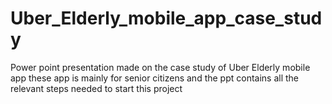 # Uber_Elderly_mobile_app_case_study
Power point presentation made on the case study of Uber Elderly mobile app
these app is mainly for senior citizens and the ppt contains all the relevant steps needed to start this project
